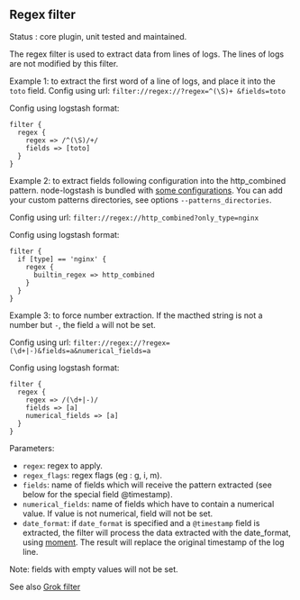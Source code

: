 Regex filter
---

Status : core plugin, unit tested and maintained.

The regex filter is used to extract data from lines of logs. The lines of logs are not modified by this filter.

Example 1: to extract the first word of a line of logs, and place it into the ``toto`` field.
Config using url: ``filter://regex://?regex=^(\S)+ &fields=toto``

Config using logstash format:
````
filter {
  regex {
    regex => /^(\S)/+/
    fields => [toto]
  }
}
````

Example 2: to extract fields following configuration into the http_combined pattern. node-logstash is bundled with [some configurations](https://github.com/bpaquet/node-logstash/tree/master/lib/patterns). You can add your custom patterns directories, see options ``--patterns_directories``.

Config using url: ``filter://regex://http_combined?only_type=nginx``

Config using logstash format:
````
filter {
  if [type] == 'nginx' {
    regex {
      builtin_regex => http_combined
    }
  }
}
````

Example 3: to force number extraction. If the macthed string is not a number but ``-``, the field ``a`` will not be set.

Config using url: ``filter://regex://?regex=(\d+|-)&fields=a&numerical_fields=a``

Config using logstash format:
````
filter {
  regex {
    regex => /(\d+|-)/
    fields => [a]
    numerical_fields => [a]
  }
}
````

Parameters:

* ``regex``: regex to apply.
* ``regex_flags``: regex flags (eg : g, i, m).
* ``fields``: name of fields which will receive the pattern extracted (see below for the special field @timestamp).
* ``numerical_fields``: name of fields which have to contain a numerical value. If value is not numerical, field will not be set.
* ``date_format``: if ``date_format`` is specified and a ``@timestamp`` field is extracted, the filter will process the data extracted with the date\_format, using [moment](http://momentjs.com/docs/#/parsing/string-format/). The result will replace the original timestamp of the log line.

Note: fields with empty values will not be set.

See also [Grok filter](grok.md)